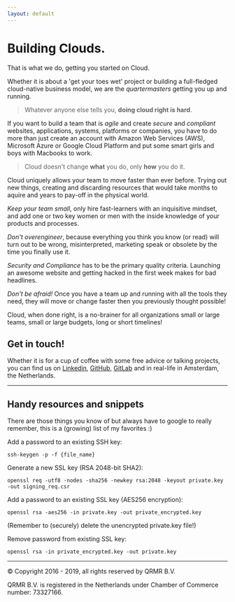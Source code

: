 ```yaml
---
layout: default
---
```


# Building Clouds.

That is what we do, getting you started on Cloud. 

Whether it is about a 'get your toes wet' project or building a full-fledged cloud-native business model, we are the _quartermasters_ getting you up and running.

> Whatever anyone else tells you, **doing cloud right is hard**. 

If you want to build a team that is _agile_ and create _secure_ and _compliant_ websites, applications, systems, platforms or companies, you have to do more than just create an account with Amazon Web Services (AWS), Microsoft Azure or Google Cloud Platform and put some smart girls and boys with Macbooks to work.

> Cloud doesn't change **what** you do, only **how** you do it.

Cloud uniquely allows your team to move faster than ever before. Trying out new things, creating and discarding resources that would take months to aquire and years to pay-off in the physical world.

_Keep your team small_, only hire fast-learners with an inquisitive mindset, and add one or two key women or men with the inside knowledge of your products and processes.

_Don't overengineer_, because everything you think you know (or read) will turn out to be wrong, misinterpreted, marketing speak or obsolete by the time you finally use it.

_Security and Compliance_ has to be the primary quality criteria. Launching an awesome website and getting hacked in the first week makes for bad headlines.

_Don't be afraid!_ Once you have a team up and running with all the tools they need, they will move or change faster then you previously thought possible!

Cloud, when done right, is a no-brainer for all organizations small or large teams, small or large budgets, long or short timelines!


## Get in touch!

Whether it is for a cup of coffee with some free advice or talking projects, you can find us on [Linkedin](https://linkedin.com/company/qrmr), [GitHub](https://github.com/qrmr), [GitLab](https://gitlab.com/qrmr) and in real-life in Amsterdam, the Netherlands.


***

## Handy resources and snippets

There are those things you know of but always have to google to really remember, this is a (growing) list of my favorites :)

Add a password to an existing SSH key:

```
ssh-keygen -p -f {file_name}
```

Generate a new SSL key (RSA 2048-bit SHA2):

```
openssl req -utf8 -nodes -sha256 -newkey rsa:2048 -keyout private.key -out signing_req.csr
```

Add a password to an existing SSL key (AES256 encryption):

```
openssl rsa -aes256 -in private.key -out private_encrypted.key
```

(Remember to (securely) delete the unencrypted private.key file!)

Remove password from existing SSL key:

```
openssl rsa -in private_encrypted.key -out private.key
```


***

&copy; Copyright 2016 - 2019, all rights reserved by QRMR B.V.

QRMR B.V. is registered in the Netherlands under Chamber of Commerce number: 73327166.
